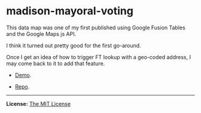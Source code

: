 # madison-mayoral-voting

This data map was one of my first published using Google Fusion Tables and the Google Maps js API.

I think it turned out pretty good for the first go-around.

Once I get an idea of how to trigger FT lookup with a geo-coded address, I may come back to it to add that feature.

- [Demo](http://www.projects.chrislkeller.com/demos/madison-mayoral-voting/).

- [Repo](https://github.com/chrislkeller/madison-mayoral-voting).

----

**License:** [The MIT License](http://opensource.org/licenses/MIT)
